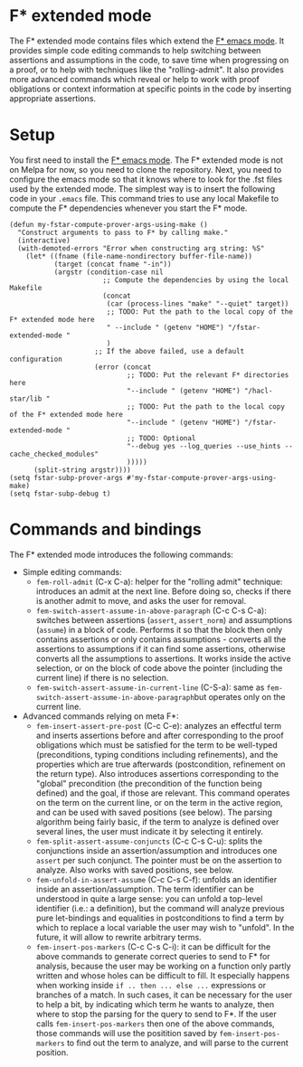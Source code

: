 # F* extended mode
The F* extended mode contains files which extend the [F* emacs mode](https://github.com/FStarLang/fstar-mode.el). It provides simple code editing commands to help switching between assertions and assumptions in the code, to save time when progressing on a proof, or to help with techniques like the "rolling-admit". It also provides more advanced commands which reveal or help to work with proof obligations or context information at specific points in the code by inserting appropriate assertions.

# Setup
You first need to install the [F* emacs mode](https://github.com/FStarLang/fstar-mode.el). The F* extended mode is not on Melpa for now, so you need to clone the repository. Next, you need to configure the emacs mode so that it knows where to look for the .fst files used by the extended mode. The simplest way is to insert the following code in your `.emacs` file. This command tries to use any local Makefile to compute the F* dependencies whenever you start the F* mode.

```
(defun my-fstar-compute-prover-args-using-make ()
  "Construct arguments to pass to F* by calling make."
  (interactive)
  (with-demoted-errors "Error when constructing arg string: %S"
    (let* ((fname (file-name-nondirectory buffer-file-name))
           (target (concat fname "-in"))
           (argstr (condition-case nil
                       ;; Compute the dependencies by using the local Makefile
                       (concat
                        (car (process-lines "make" "--quiet" target))
                        ;; TODO: Put the path to the local copy of the F* extended mode here
                        " --include " (getenv "HOME") "/fstar-extended-mode "
                        )
                     ;; If the above failed, use a default configuration
                     (error (concat
                     	     ;; TODO: Put the relevant F* directories here
                             "--include " (getenv "HOME") "/hacl-star/lib "
                             ;; TODO: Put the path to the local copy of the F* extended mode here
                             "--include " (getenv "HOME") "/fstar-extended-mode "
                             ;; TODO: Optional
                             "--debug yes --log_queries --use_hints --cache_checked_modules"
                             )))))
      (split-string argstr))))
(setq fstar-subp-prover-args #'my-fstar-compute-prover-args-using-make)
(setq fstar-subp-debug t)
```

# Commands and bindings
The F* extended mode introduces the following commands:
* Simple editing commands:
	* `fem-roll-admit` (C-x C-a): helper for the "rolling admit" technique: introduces an admit at the next line. Before doing so, checks if there is another admit to move, and asks the user for removal.
	* `fem-switch-assert-assume-in-above-paragraph` (C-c C-s C-a): switches between assertions (`assert`, `assert_norm`) and assumptions (`assume`) in a block of code. Performs it so that the block then only contains assertions or only contains assumptions - converts all the assertions to assumptions if it can find some assertions, otherwise converts all the assumptions to assertions. It works inside the active selection, or on the block of code above the pointer (including the current line) if there is no selection.
	* `fem-switch-assert-assume-in-current-line` (C-S-a): same as `fem-switch-assert-assume-in-above-paragraph`but operates only on the current line.
* Advanced commands relying on meta F*:
	* `fem-insert-assert-pre-post` (C-c C-e): analyzes an effectful term and inserts assertions before and after corresponding to the proof obligations which must be satisfied for the term to be well-typed (preconditions, typing conditions including refinements), and the properties which are true afterwards (postcondition, refinement on the return type). Also introduces assertions corresponding to the "global" precondition (the precondition of the function being defined) and the goal, if those are relevant. This command operates on the term on the current line, or on the term in the active region, and can be used with saved positions (see below). The parsing algorithm being fairly basic, if the term to analyze is defined over several lines, the user must indicate it by selecting it entirely.
	* `fem-split-assert-assume-conjuncts` (C-c C-s C-u): splits the conjunctions inside an assertion/assumption and introduces one `assert` per such conjunct. The pointer must be on the assertion to analyze. Also works with saved positions, see below.
	* `fem-unfold-in-assert-assume` (C-c C-s C-f): unfolds an identifier inside an assertion/assumption. The term identifier can be understood in quite a large sense: you can unfold a top-level identifier (i.e.: a definition), but the command will analyze previous pure let-bindings and equalities in postconditions to find a term by which to replace a local variable the user may wish to "unfold". In the future, it will allow to rewrite arbitrary terms.
	* `fem-insert-pos-markers` (C-c C-s C-i): it can be difficult for the above commands to generate correct queries to send to F* for analysis, because the user may be working on a function only partly written and whose holes can be difficult to fill. It especially happens when working inside `if .. then ... else ...` expressions or branches of a match.  In such cases, it can be necessary for the user to help a bit, by indicating which term he wants to analyze, then where to stop the parsing for the query to send to F*. If the user calls `fem-insert-pos-markers` then one of the above commands, those commands will use the positition saved by `fem-insert-pos-markers` to find out the term to analyze, and will parse to the current position.


